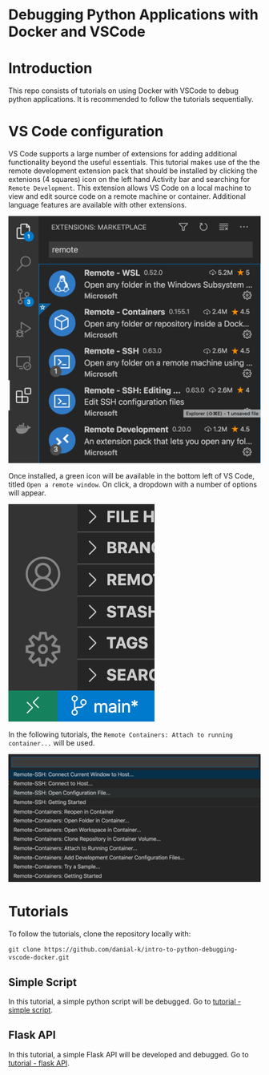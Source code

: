 Debugging Python Applications with Docker and VSCode
==
# Introduction
This repo consists of tutorials on using Docker with VSCode to debug python applications.
It is recommended to follow the tutorials sequentially.

# VS Code configuration
VS Code supports a large number of extensions for adding additional functionality beyond the useful essentials.
This tutorial makes use of the the remote development extension pack that should be installed by clicking the extenions (4 squares) icon on the left hand Activity bar and searching for `Remote Development`.
This extension allows VS Code on a local machine to view and edit source code on a remote machine or container.
Additional language features are available with other extensions.

![VS Code extensions](images/vscode-extensions.png)

Once installed, a green icon will be available in the bottom left of VS Code, titled `Open a remote window`.
On click, a dropdown with a number of options will appear.

![Remote development icon](images/remote-development-icon.png)

In the following tutorials, the `Remote Containers: Attach to running container...` will be used.

![Remote development dropdown](images/remote-development-dropdown.png)

# Tutorials
To follow the tutorials, clone the repository locally with:
```
git clone https://github.com/danial-k/intro-to-python-debugging-vscode-docker.git
```
## Simple Script
In this tutorial, a simple python script will be debugged.  Go to [tutorial - simple script](simple-script).

## Flask API
In this tutorial, a simple Flask API will be developed and debugged.  Go to [tutorial - flask API](flask-api).
